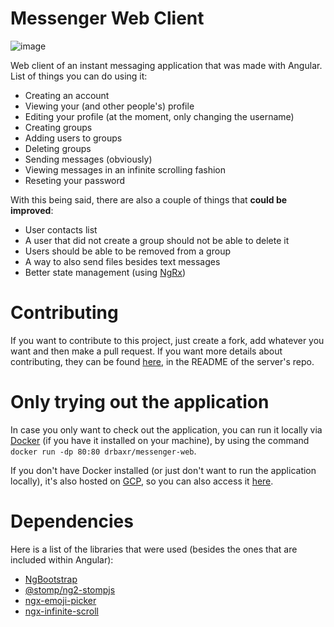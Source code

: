# Messenger Web Client

![image](https://user-images.githubusercontent.com/28231703/118353753-5f9cac80-b570-11eb-8207-1fd438ca0671.png)

Web client of an instant messaging application that was made with Angular. List of things you can do using it:
- Creating an account
- Viewing your (and other people's) profile
- Editing your profile (at the moment, only changing the username)
- Creating groups
- Adding users to groups
- Deleting groups
- Sending messages (obviously)
- Viewing messages in an infinite scrolling fashion
- Reseting your password

With this being said, there are also a couple of things that **could be improved**:
- User contacts list
- A user that did not create a group should not be able to delete it
- Users should be able to be removed from a group
- A way to also send files besides text messages
- Better state management (using [NgRx](https://ngrx.io/docs))

# Contributing

If you want to contribute to this project, just create a fork, add whatever you want and then make a pull request. If you want more details about contributing, they can be found [here](https://github.com/DrBaxR/Messenger-Server), in the README of the server's repo. 

# Only trying out the application

In case you only want to check out the application, you can run it locally via [Docker](https://www.docker.com/) (if you have it installed on your machine), by using the command ```docker run -dp 80:80 drbaxr/messenger-web```.

If you don't have Docker installed (or just don't want to run the application locally), it's also hosted on [GCP](https://cloud.google.com), so you can also access it [here](https://messenger-web-pkfomy4bva-lm.a.run.app/).

# Dependencies

Here is a list of the libraries that were used (besides the ones that are included within Angular):
- [NgBootstrap](https://ng-bootstrap.github.io/)
- [@stomp/ng2-stompjs](https://www.npmjs.com/package/@stomp/ng2-stompjs)
- [ngx-emoji-picker](https://www.npmjs.com/package/ngx-emoji-picker)
- [ngx-infinite-scroll](https://www.npmjs.com/package/ngx-infinite-scroll)
